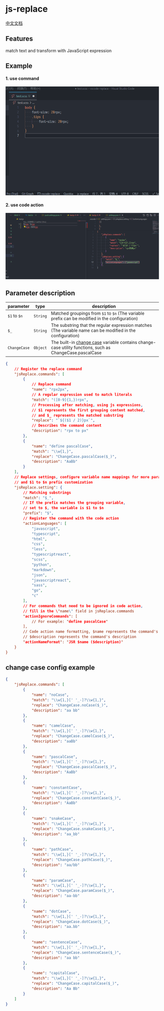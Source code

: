 # js-replace

[中文文档](./README-zh-cn.md)

## Features

match text and transform with JavaScript expression

## Example

#### 1. use command

![example](images/example.gif)

#### 2. use code action

![example2](images/example2.gif)

## Parameter description

| parameter    | type     | description                                                                                                                                          |
| ------------ | -------- | ---------------------------------------------------------------------------------------------------------------------------------------------------- |
| `$1` to `$n` | `String` | Matched groupings from `$1` to `$n` (The variable prefix can be modified in the configuration)                                                       |
| `$_`         | `String` | The substring that the regular expression matches (The variable name can be modified in the configuration)                                           |
| `ChangeCase` | `Object` | The built-in [change case](https://www.npmjs.com/package/change-case) variable contains change-case utility functions, such as ChangeCase.pascalCase |

```json
{
    // Register the replace command
    "jsReplace.commands": [
        {
            // Replace command
            "name": "rpx2px",
            // A regular expression used to match literals
            "match": "([0-9]{1,})rpx",
            // Processing after matching, using js expressions,
            // $1 represents the first grouping content matched,
            // and $_ represents the matched substring
            "replace": "`${($1 / 2)}px`",
            // Describes the command content
            "description": "rpx to px"
        },
        {
            "name": "define pascalCase",
            "match": "\\w{1,}",
            "replace": "ChangeCase.pascalCase($_)",
            "description": "AaBb"
        }
    ],
    // Replace settings, configure variable name mappings for more parameters
    // and $1 to $n prefix customization
    "jsReplace.setting": {
        // Matching substrings
        "match": "$_",
        // If the prefix matches the grouping variable,
        // set to $, the variable is $1 to $n
        "prefix": "$",
        // Register the command with the code action
        "actionLanguages": [
            "javascript",
            "typescript",
            "html",
            "css",
            "less",
            "typescriptreact",
            "scss",
            "python",
            "markdown",
            "json",
            "javascriptreact",
            "sass",
            "go",
            "c"
        ],
        // For commands that need to be ignored in code action,
        // fill in the \"name\" field in jsReplace.commands
        "actionIgnoreCommands": [
            // For example: "define pascalCase"
        ],
        // Code action name formatting, $name represents the command's name,
        // $description represents the command's description
        "actionNameFormat": "JSR $name ($description)"
    }
}
```

## change case config example

```json
{
    "jsReplace.commands": [
        {
            "name": "noCase",
            "match": "\\w{1,}[' '_-]?\\w{1,}",
            "replace": "ChangeCase.noCase($_)",
            "description": "aa bb"
        },
        {
            "name": "camelCase",
            "match": "\\w{1,}[' '_-]?\\w{1,}",
            "replace": "ChangeCase.camelCase($_)",
            "description": "aaBb"
        },
        {
            "name": "pascalCase",
            "match": "\\w{1,}[' '_-]?\\w{1,}",
            "replace": "ChangeCase.pascalCase($_)",
            "description": "AaBb"
        },
        {
            "name": "constantCase",
            "match": "\\w{1,}[' '_-]?\\w{1,}",
            "replace": "ChangeCase.constantCase($_)",
            "description": "AaBb"
        },
        {
            "name": "snakeCase",
            "match": "\\w{1,}[' '_-]?\\w{1,}",
            "replace": "ChangeCase.snakeCase($_)",
            "description": "aa_bb"
        },
        {
            "name": "pathCase",
            "match": "\\w{1,}[' '_-]?\\w{1,}",
            "replace": "ChangeCase.pathCase($_)",
            "description": "aa/bb"
        },
        {
            "name": "paramCase",
            "match": "\\w{1,}[' '_-]?\\w{1,}",
            "replace": "ChangeCase.paramCase($_)",
            "description": "aa-bb"
        },
        {
            "name": "dotCase",
            "match": "\\w{1,}[' '_-]?\\w{1,}",
            "replace": "ChangeCase.dotCase($_)",
            "description": "aa.bb"
        },
        {
            "name": "sentenceCase",
            "match": "\\w{1,}[' '_-]?\\w{1,}",
            "replace": "ChangeCase.sentenceCase($_)",
            "description": "aa bb"
        },
        {
            "name": "capitalCase",
            "match": "\\w{1,}[' '_-]?\\w{1,}",
            "replace": "ChangeCase.capitalCase($_)",
            "description": "Aa Bb"
        }
    ]
}
```
